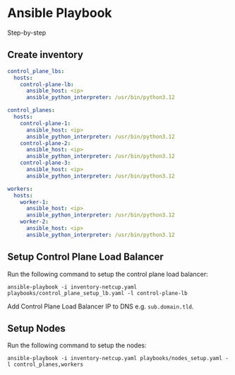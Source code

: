 # Ansible Playbook

Step-by-step

## Create inventory

```yaml
control_plane_lbs:
  hosts:
    control-plane-lb:
      ansible_host: <ip>
      ansible_python_interpreter: /usr/bin/python3.12

control_planes:
  hosts:
    control-plane-1:
      ansible_host: <ip>
      ansible_python_interpreter: /usr/bin/python3.12
    control-plane-2:
      ansible_host: <ip>
      ansible_python_interpreter: /usr/bin/python3.12
    control-plane-3:
      ansible_host: <ip>
      ansible_python_interpreter: /usr/bin/python3.12

workers:
  hosts:
    worker-1:
      ansible_host: <ip>
      ansible_python_interpreter: /usr/bin/python3.12
    worker-2:
      ansible_host: <ip>
      ansible_python_interpreter: /usr/bin/python3.12
```

## Setup Control Plane Load Balancer

Run the following command to setup the control plane load balancer:

```shell
ansible-playbook -i inventory-netcup.yaml playbooks/control_plane_setup_lb.yaml -l control-plane-lb
```

Add Control Plane Load Balancer IP to DNS e.g. `sub.domain.tld`.

## Setup Nodes

Run the following command to setup the nodes:

```shell
ansible-playbook -i inventory-netcup.yaml playbooks/nodes_setup.yaml -l control_planes,workers
```

